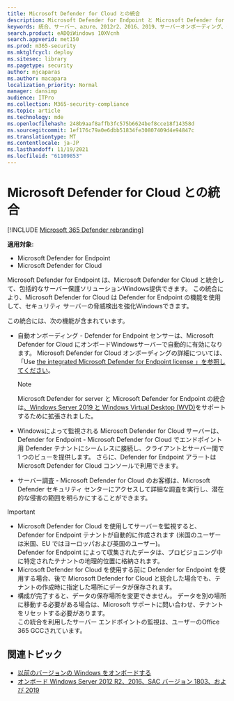 ```yaml
---
title: Microsoft Defender for Cloud との統合
description: Microsoft Defender for Endpoint と Microsoft Defender for Cloud との統合について説明します。
keywords: 統合、サーバー、azure、2012r2、2016、2019、サーバーオンボーディング、デバイス管理、エンドポイント サーバー用 Microsoft Defender の構成、Microsoft Defender for Endpoint サーバーのオンボード、Microsoft Defender for Endpoint サーバーのオンボード
search.product: eADQiWindows 10XVcnh
search.appverid: met150
ms.prod: m365-security
ms.mktglfcycl: deploy
ms.sitesec: library
ms.pagetype: security
author: mjcaparas
ms.author: macapara
localization_priority: Normal
manager: dansimp
audience: ITPro
ms.collection: M365-security-compliance
ms.topic: article
ms.technology: mde
ms.openlocfilehash: 248b9aaf8affb3fc575b6624bef8cce18f14358d
ms.sourcegitcommit: 1ef176c79a0e6dbb51834fe30807409d4e94847c
ms.translationtype: MT
ms.contentlocale: ja-JP
ms.lasthandoff: 11/19/2021
ms.locfileid: "61109853"
---
```

# <a name="integration-with-microsoft-defender-for-cloud"></a>Microsoft Defender for Cloud との統合

[!INCLUDE [Microsoft 365 Defender rebranding](../../includes/microsoft-defender.md)]

**適用対象:**
- Microsoft Defender for Endpoint
- Microsoft Defender for Cloud

Microsoft Defender for Endpoint は、Microsoft Defender for Cloud と統合して、包括的なサーバー保護ソリューションWindows提供できます。 この統合により、Microsoft Defender for Cloud は Defender for Endpoint の機能を使用して、セキュリティ サーバーの脅威検出を強化Windowsできます。

この統合には、次の機能が含まれています。

- 自動オンボーディング - Defender for Endpoint センサーは、Microsoft Defender for Cloud にオンボードWindowsサーバーで自動的に有効になります。 Microsoft Defender for Cloud オンボーディングの詳細については、「Use [the integrated Microsoft Defender for Endpoint license 」を参照してください](/azure/security-center/security-center-wdatp)。

    > [!NOTE]
    > Microsoft Defender for server と Microsoft Defender for Endpoint の統合は[、Windows Server 2019 と Windows Virtual Desktop (WVD)](/azure/security-center/release-notes#microsoft-defender-for-endpoint-integration-with-azure-defender-now-supports-windows-server-2019-and-windows-10-virtual-desktop-wvd-in-preview)をサポートするために拡張されました。

- Windowsによって監視される Microsoft Defender for Cloud サーバーは、Defender for Endpoint - Microsoft Defender for Cloud でエンドポイント用 Defender テナントにシームレスに接続し、クライアントとサーバー間で 1 つのビューを提供します。  さらに、Defender for Endpoint アラートは Microsoft Defender for Cloud コンソールで利用できます。
- サーバー調査 - Microsoft Defender for Cloud のお客様は、Microsoft Defender セキュリティ センターにアクセスして詳細な調査を実行し、潜在的な侵害の範囲を明らかにすることができます。

> [!IMPORTANT]
> - Microsoft Defender for Cloud を使用してサーバーを監視すると、Defender for Endpoint テナントが自動的に作成されます (米国のユーザーは米国、EU ではヨーロッパおよび英国のユーザー)。<br>
Defender for Endpoint によって収集されたデータは、プロビジョニング中に特定されたテナントの地理的位置に格納されます。
> - Microsoft Defender for Cloud を使用する前に Defender for Endpoint を使用する場合、後で Microsoft Defender for Cloud と統合した場合でも、テナントの作成時に指定した場所にデータが保存されます。
> - 構成が完了すると、データの保存場所を変更できません。 データを別の場所に移動する必要がある場合は、Microsoft サポートに問い合わせ、テナントをリセットする必要があります。 <br>
この統合を利用したサーバー エンドポイントの監視は、ユーザーのOffice 365 GCCされています。



## <a name="related-topics"></a>関連トピック
- [以前のバージョンの Windows をオンボードする](onboard-downlevel.md)
- [オンボード Windows Server 2012 R2、2016、SAC バージョン 1803、および 2019](configure-server-endpoints.md)
